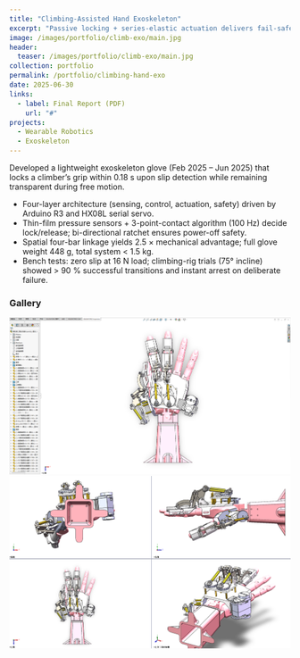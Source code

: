 ```yaml
---
title: "Climbing-Assisted Hand Exoskeleton"
excerpt: "Passive locking + series-elastic actuation delivers fail-safe grip and transparent free motion for climbers."
image: /images/portfolio/climb-exo/main.jpg
header:
  teaser: /images/portfolio/climb-exo/main.jpg
collection: portfolio
permalink: /portfolio/climbing-hand-exo
date: 2025-06-30
links:
  - label: Final Report (PDF)
    url: "#"
projects:
  - Wearable Robotics
  - Exoskeleton
---
```


Developed a lightweight exoskeleton glove (Feb 2025 – Jun 2025) that locks a climber’s grip within 0.18 s upon slip detection while remaining transparent during free motion.

* Four-layer architecture (sensing, control, actuation, safety) driven by Arduino R3 and HX08L serial servo.
* Thin-film pressure sensors + 3-point-contact algorithm (100 Hz) decide lock/release; bi-directional ratchet ensures power-off safety.
* Spatial four-bar linkage yields 2.5 × mechanical advantage; full glove weight 448 g, total system < 1.5 kg.
* Bench tests: zero slip at 16 N load; climbing-rig trials (75° incline) showed > 90 % successful transitions and instant arrest on deliberate failure. 

### Gallery

![Locking](/images/portfolio/climb-exo/alt2.png)
![Bench Test](/images/portfolio/climb-exo/alt3.png) 